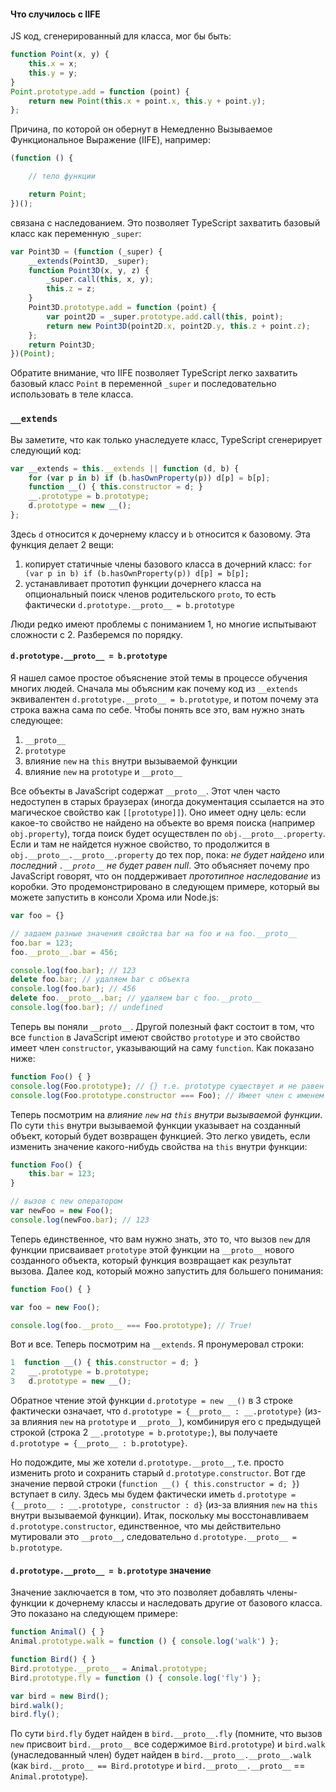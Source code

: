 #### Что случилось с IIFE
JS код, сгенерированный для класса, мог бы быть:
```ts
function Point(x, y) {
    this.x = x;
    this.y = y;
}
Point.prototype.add = function (point) {
    return new Point(this.x + point.x, this.y + point.y);
};
```

Причина, по которой он обернут в Немедленно Вызываемое Функциональное Выражение (IIFE), например:

```ts
(function () {

    // тело функции

    return Point;
})();
```

связана с наследованием. Это позволяет TypeScript захватить базовый класс как переменную `_super`:

```ts
var Point3D = (function (_super) {
    __extends(Point3D, _super);
    function Point3D(x, y, z) {
        _super.call(this, x, y);
        this.z = z;
    }
    Point3D.prototype.add = function (point) {
        var point2D = _super.prototype.add.call(this, point);
        return new Point3D(point2D.x, point2D.y, this.z + point.z);
    };
    return Point3D;
})(Point);
```

Обратите внимание, что IIFE позволяет TypeScript легко захватить базовый класс `Point` в переменной `_super` и последовательно использовать в теле класса.

### `__extends`
Вы заметите, что как только унаследуете класс, TypeScript сгенерирует следующий код:

```ts
var __extends = this.__extends || function (d, b) {
    for (var p in b) if (b.hasOwnProperty(p)) d[p] = b[p];
    function __() { this.constructor = d; }
    __.prototype = b.prototype;
    d.prototype = new __();
};
```
Здесь `d` относится к дочернему классу и `b` относится к базовому. Эта функция делает 2 вещи:
1. копирует статичные члены базового класса в дочерний класс:  `for (var p in b) if (b.hasOwnProperty(p)) d[p] = b[p];`
1. устанавливает прототип функции дочернего класса на опциональный поиск членов родительского `proto`, то есть фактически `d.prototype.__proto__ = b.prototype`

Люди редко имеют проблемы с пониманием 1, но многие испытывают сложности с 2. Разберемся по порядку.

#### `d.prototype.__proto__ = b.prototype`

Я нашел самое простое объяснение этой темы в процессе обучения многих людей. Сначала мы объясним как почему код из `__extends` эквивалентен `d.prototype.__proto__ = b.prototype`, и потом почему эта строка важна сама по себе. Чтобы понять все это, вам нужно знать следующее:

1. `__proto__`
1. `prototype`
1. влияние `new` на `this` внутри вызываемой функции
1. влияние `new` на `prototype` и `__proto__`

Все объекты в JavaScript содержат `__proto__`. Этот член часто недоступен в старых браузерах (иногда документация ссылается на это магическое свойство как `[[prototype]]`). Оно имеет одну цель: если какое-то свойство не найдено на объекте во время поиска (например `obj.property`), тогда поиск будет осуществлен по `obj.__proto__.property`. Если и там не найдется нужное свойство, то  продолжится в `obj.__proto__.__proto__.property` до тех пор, пока: *не будет найдено* или *последний `.__proto__` не будет равен null*. Это объясняет почему про JavaScript говорят, что он поддерживает *прототипное наследование* из коробки. Это продемонстрировано в следующем примере, который вы можете запустить в консоли Хрома или Node.js:

```ts
var foo = {}

// задаем разные значения свойства bar на foo и на foo.__proto__
foo.bar = 123;
foo.__proto__.bar = 456;

console.log(foo.bar); // 123
delete foo.bar; // удаляем bar с объекта
console.log(foo.bar); // 456
delete foo.__proto__.bar; // удаляем bar c foo.__proto__
console.log(foo.bar); // undefined
```

Теперь вы поняли `__proto__`. Другой полезный факт состоит в том, что все `function` в JavaScript имеют свойство `prototype` и это свойство имеет член `constructor`, указывающий на саму `function`. Как показано ниже:

```ts
function Foo() { }
console.log(Foo.prototype); // {} т.е. prototype существует и не равен undefined
console.log(Foo.prototype.constructor === Foo); // Имеет член с именем `constructor`, ссылающийся на саму функцию
```

Теперь посмотрим на *влияние `new` на `this` внутри вызываемой функции*. По сути `this` внутри вызываемой функции указывает на созданный объект, который будет возвращен функцией. Это легко увидеть, если изменить значение какого-нибудь свойства на `this` внутри функции:

```ts
function Foo() {
    this.bar = 123;
}

// вызов с new оператором
var newFoo = new Foo();
console.log(newFoo.bar); // 123
```

Теперь единственное, что вам нужно знать, это то, что вызов `new` для функции присваивает `prototype` этой функции на `__proto__` нового созданного объекта, который функция возвращает как результат вызова. Далее код, который можно запустить для большего понимания:

```ts
function Foo() { }

var foo = new Foo();

console.log(foo.__proto__ === Foo.prototype); // True!
```

Вот и все. Теперь посмотрим на `__extends`. Я пронумеровал строки:

```ts
1  function __() { this.constructor = d; }
2   __.prototype = b.prototype;
3   d.prototype = new __();
```

Обратное чтение этой функции `d.prototype = new __()` в 3 строке фактически означает, что `d.prototype = {__proto__ : __.prototype}` (из-за влияния `new` на `prototype` и `__proto__`), комбинируя его с предыдущей строкой (строка 2 `__.prototype = b.prototype;`), вы получаете `d.prototype = {__proto__ : b.prototype}`.

Но подождите, мы же хотели `d.prototype.__proto__`, т.е. просто изменить proto и сохранить старый `d.prototype.constructor`. Вот где значение первой строки (`function __() { this.constructor = d; }`) вступает в силу.  Здесь мы будем фактически иметь `d.prototype = {__proto__ : __.prototype, constructor : d}` (из-за влияния `new` на `this` внутри вызываемой функции). Итак, поскольку мы восстонавливаем `d.prototype.constructor`, единственное, что мы действительно мутировали это `__proto__`, следовательно `d.prototype.__proto__ = b.prototype`.

#### `d.prototype.__proto__ = b.prototype` значение

Значение заключается в том, что это позволяет добавлять члены-функции к дочернему классы и наследовать другие от базового класса. Это показано на следующем примере:

```ts
function Animal() { }
Animal.prototype.walk = function () { console.log('walk') };

function Bird() { }
Bird.prototype.__proto__ = Animal.prototype;
Bird.prototype.fly = function () { console.log('fly') };

var bird = new Bird();
bird.walk();
bird.fly();
```

По сути `bird.fly` будет найден в `bird.__proto__.fly` (помните, что вызов `new` присвоит `bird.__proto__` все содержимое `Bird.prototype`) и `bird.walk` (унаследованный член) будет найден в `bird.__proto__.__proto__.walk` (как `bird.__proto__ == Bird.prototype` и `bird.__proto__.__proto__` == `Animal.prototype`).
